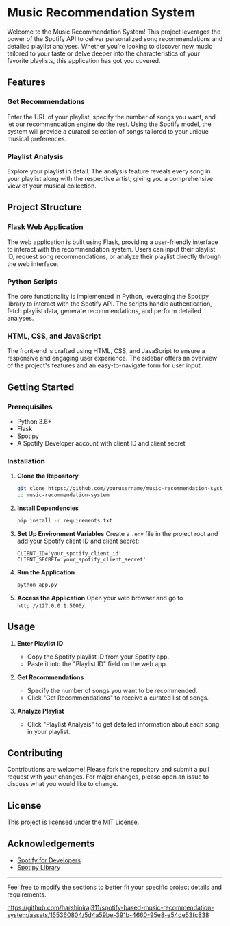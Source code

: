 # Music Recommendation System

Welcome to the Music Recommendation System! This project leverages the power of the Spotify API to deliver personalized song recommendations and detailed playlist analyses. Whether you're looking to discover new music tailored to your taste or delve deeper into the characteristics of your favorite playlists, this application has got you covered.

## Features

### Get Recommendations
Enter the URL of your playlist, specify the number of songs you want, and let our recommendation engine do the rest. Using the Spotify model, the system will provide a curated selection of songs tailored to your unique musical preferences.

### Playlist Analysis
Explore your playlist in detail. The analysis feature reveals every song in your playlist along with the respective artist, giving you a comprehensive view of your musical collection.

## Project Structure

### Flask Web Application
The web application is built using Flask, providing a user-friendly interface to interact with the recommendation system. Users can input their playlist ID, request song recommendations, or analyze their playlist directly through the web interface.

### Python Scripts
The core functionality is implemented in Python, leveraging the Spotipy library to interact with the Spotify API. The scripts handle authentication, fetch playlist data, generate recommendations, and perform detailed analyses.

### HTML, CSS, and JavaScript
The front-end is crafted using HTML, CSS, and JavaScript to ensure a responsive and engaging user experience. The sidebar offers an overview of the project's features and an easy-to-navigate form for user input.

## Getting Started

### Prerequisites
- Python 3.6+
- Flask
- Spotipy
- A Spotify Developer account with client ID and client secret

### Installation

1. **Clone the Repository**
    ```sh
    git clone https://github.com/yourusername/music-recommendation-system.git
    cd music-recommendation-system
    ```

2. **Install Dependencies**
    ```sh
    pip install -r requirements.txt
    ```

3. **Set Up Environment Variables**
   Create a `.env` file in the project root and add your Spotify client ID and client secret:
    ```env
    CLIENT_ID='your_spotify_client_id'
    CLIENT_SECRET='your_spotify_client_secret'
    ```

4. **Run the Application**
    ```sh
    python app.py
    ```

5. **Access the Application**
   Open your web browser and go to `http://127.0.0.1:5000/`.

## Usage

1. **Enter Playlist ID**
   - Copy the Spotify playlist ID from your Spotify app.
   - Paste it into the "Playlist ID" field on the web app.

2. **Get Recommendations**
   - Specify the number of songs you want to be recommended.
   - Click "Get Recommendations" to receive a curated list of songs.

3. **Analyze Playlist**
   - Click "Playlist Analysis" to get detailed information about each song in your playlist.

## Contributing

Contributions are welcome! Please fork the repository and submit a pull request with your changes. For major changes, please open an issue to discuss what you would like to change.

## License

This project is licensed under the MIT License. 

## Acknowledgements

- [Spotify for Developers](https://developer.spotify.com/)
- [Spotipy Library](https://spotipy.readthedocs.io/)

---

Feel free to modify the sections to better fit your specific project details and requirements.

https://github.com/harshiniraj311/spotify-based-music-recommendation-system/assets/155360804/5d4a59be-391b-4660-95e8-e54de53fc838

